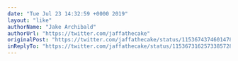 ```yaml
---
date: "Tue Jul 23 14:32:59 +0000 2019"
layout: "like"
authorName: "Jake Archibald"
authorUrl: "https://twitter.com/jaffathecake"
originalPost: "https://twitter.com/jaffathecake/status/1153674374601478144"
inReplyTo: "https://twitter.com/jaffathecake/status/1153673162573385728"
---
```

